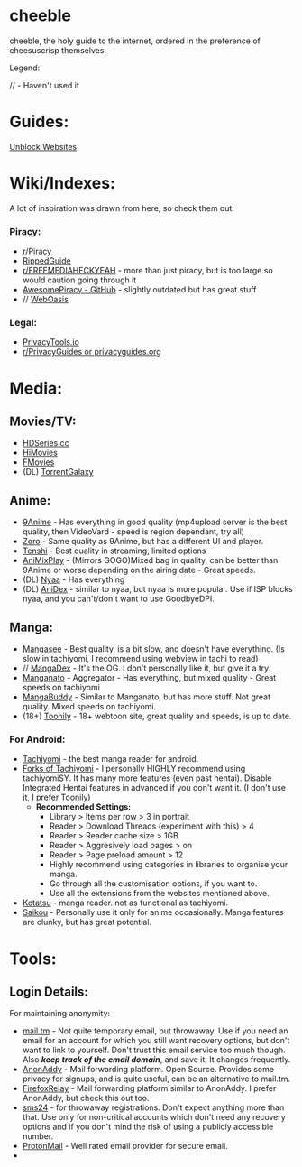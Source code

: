 # cheeble
cheeble, the holy guide to the internet, ordered in the preference of cheesuscrisp themselves.

Legend:

// - Haven't used it

# Guides:
[Unblock Websites](https://rentry.co/cheesepirate-unblockwebsites)

# Wiki/Indexes:
A lot of inspiration was drawn from here, so check them out:
### Piracy:
- [r/Piracy](https://www.reddit.com/r/Piracy/wiki/megathread)
- [RippedGuide](https://ripped.guide/)
- [r/FREEMEDIAHECKYEAH](https://www.reddit.com/r/FREEMEDIAHECKYEAH/wiki/index) - more than just piracy, but is too large so would caution going through it
- [AwesomePiracy - GitHub](https://github.com/Igglybuff/awesome-piracy) - slightly outdated but has great stuff
- // [WebOasis](https://weboasis.app/)

### Legal:
- [PrivacyTools.io](https://www.privacytools.io/) 
- [r/PrivacyGuides or privacyguides.org](https://www.privacyguides.org)

# Media:
## Movies/TV:
- [HDSeries.cc](https://www3.hdseries.cc/)
- [HiMovies](https://www5.himovies.to/)
- [FMovies](https://fmovies.to/)
- (DL) [TorrentGalaxy](https://torrentgalaxy.to/)

## Anime:
- [9Anime](https://9anime.me/) -  Has everything in good quality (mp4upload server is the best quality, then VideoVard - speed is region dependant, try all)
- [Zoro](https://zoro.to/) - Same quality as 9Anime, but has a different UI and player.
- [Tenshi](https://tenshi.moe/) - Best quality in streaming, limited options
- [AniMixPlay](https://animixplay.to/) - (Mirrors GOGO)Mixed bag in quality, can be better than 9Anime or worse depending on the airing date - Great speeds.
- (DL) [Nyaa](https://nyaa.si/) - Has everything
- (DL) [AniDex](https://anidex.info/) - similar to nyaa, but nyaa is more popular. Use if ISP blocks nyaa, and you can't/don't want to use GoodbyeDPI.

## Manga:
- [Mangasee](https://mangasee123.com/) - Best quality, is a bit slow, and doesn't have everything. (Is slow in tachiyomi, I recommend using webview in tachi to read)
- // [MangaDex](https://mangadex.org/) - It's the OG. I don't personally like it, but give it a try.
- [Manganato](https://manganato.com/) - Aggregator - Has everything, but mixed quality - Great speeds on tachiyomi
- [MangaBuddy](https://mangabuddy.com/) - Similar to Manganato, but has more stuff. Not great quality. Mixed speeds on tachiyomi.
- (18+) [Toonily](https://toonily.com/) - 18+ webtoon site, great quality and speeds, is up to date.

### For Android:
- [Tachiyomi](https://tachiyomi.org/) - the best manga reader for android.
- [Forks of Tachiyomi](https://tachiyomi.org/forks/) - I personally HIGHLY recommend using tachiyomiSY. It has many more features (even past hentai). Disable Integrated Hentai features in advanced if you don't want it. (I don't use it, I prefer Toonily)
  - **Recommended Settings:**
    - Library > Items per row > 3 in portrait
    - Reader > Download Threads (experiment with this) > 4
    - Reader > Reader cache size > 1GB
    - Reader > Aggresively load pages > on
    - Reader > Page preload amount > 12
    - Highly recommend using categories in libraries to organise your manga.
    - Go through all the customisation options, if you want to. 
    - Use all the extensions from the websites mentioned above.
- [Kotatsu](https://github.com/nv95/Kotatsu) - manga reader. not as functional as tachiyomi.
- [Saikou](https://github.com/saikou-app/saikou) - Personally use it only for anime occasionally. Manga features are clunky, but has great potential.

# Tools:
## Login Details:
For maintaining anonymity:
- [mail.tm](https://mail.tm/en/) - Not quite temporary email, but throwaway. Use if you need an email for an account for which you still want recovery options, but don't want to link to yourself. Don't trust this email service too much though. Also **_keep track of the email domain_**, and save it. It changes frequently.
- [AnonAddy](https://anonaddy.com/) - Mail forwarding platform. Open Source. Provides some privacy for signups, and is quite useful, can be an alternative to mail.tm.
- [FirefoxRelay](https://relay.firefox.com/) - Mail forwarding platform similar to AnonAddy. I prefer AnonAddy, but check this out too.
- [sms24](https://sms24.me/en/) - for throwaway registrations. Don't expect anything more than that. Use only for non-critical accounts which don't need any recovery options and if you don't mind the risk of using a publicly accessible number.
- [ProtonMail](https://protonmail.com/) - Well rated email provider for secure email. 
- 
